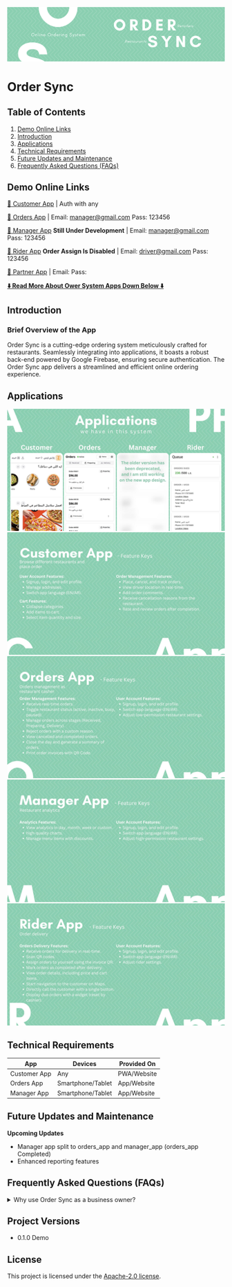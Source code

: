 <img src="images/cover.png" alt="cover" />

# Order Sync

## Table of Contents
1. [Demo Online Links](#demo-online-links)
2. [Introduction](#introduction)
3. [Applications](#applications)
6. [Technical Requirements](#technical-requirements)
8. [Future Updates and Maintenance](#future-updates-and-maintenance)
9. [Frequently Asked Questions (FAQs)](#frequently-asked-questions-faqs)

## Demo Online Links
[🔗 Customer App](https://ordersync-customer.vercel.app) | Auth with any

[🔗 Orders App](https://ordersync-orders.vercel.app) | Email: manager@gmail.com Pass: 123456

[🔗 Manager App](#) **Still Under Development** | Email: manager@gmail.com Pass: 123456

[🔗 Rider App](https://ordersync-rider.vercel.app) **Order Assign Is Disabled** | Email: driver@gmail.com Pass: 123456

[🔗 Partner App](https://ordersync-partner.netlify.app) | Email:  Pass: 

[**⬇️ Read More About Ower System Apps Down Below ⬇️**](#applications)

## Introduction

### Brief Overview of the App
Order Sync is a cutting-edge ordering system meticulously crafted for restaurants. Seamlessly integrating into applications, it boasts a robust back-end powered by Google Firebase, ensuring secure authentication. The Order Sync app delivers a streamlined and efficient online ordering experience.

## Applications
![applications](images/applications.jpg)
![customer_app](images/customer_app.jpg)
![orders_app](images/orders_app.jpg)
![manager_app](images/manager_app.jpg)
![rider_app](images/rider_app.jpg)

## Technical Requirements

| App              | Devices           | Provided On  |
|------------------|-------------------|--------------|
| Customer App     | Any               | PWA/Website  |
| Orders App       | Smartphone/Tablet | App/Website  |
| Manager App      | Smartphone/Tablet | App/Website  |

## Future Updates and Maintenance

**Upcoming Updates**
- Manager app split to orders_app and manager_app (orders_app Completed)
- Enhanced reporting features

## Frequently Asked Questions (FAQs)

<details>
  <summary>Why use Order Sync as a business owner?</summary>

  1. **Increased Customer Base Network Effect:**
    - The Customer Shop app features multiple restaurants in the same city, increasing visibility and potential customer base.

  3. **Comprehensive Reporting:**
    - Access detailed reports on sales, order trends, and customer preferences for informed decision-making.
</details>


## Project Versions

 - 0.1.0 Demo

## License

This project is licensed under the [Apache-2.0 license](LICENSE).
